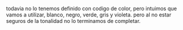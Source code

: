 todavia no lo tenemos definido con codigo de color, pero intuimos que vamos a utilizar, blanco, negro, verde, gris y violeta. pero al no estar seguros de la tonalidad no lo terminamos de completar.